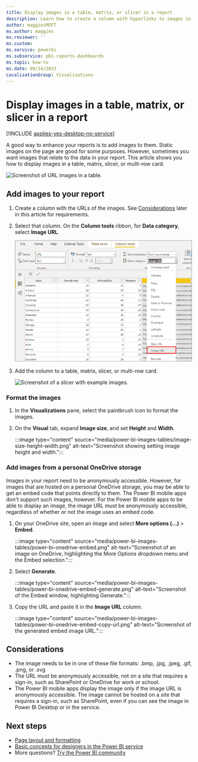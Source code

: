 ```yaml
---
title: Display images in a table, matrix, or slicer in a report
description: Learn how to create a column with hyperlinks to images in Power BI Desktop. Then, in either Power BI Desktop or the Power BI service, add those hyperlinks to a report table, matrix, slicer, or multi-row card to display the image.
author: maggiesMSFT
ms.author: maggies
ms.reviewer: ''
ms.custom:
ms.service: powerbi
ms.subservice: pbi-reports-dashboards
ms.topic: how-to
ms.date: 09/14/2023
LocalizationGroup: Visualizations
---
```

# Display images in a table, matrix, or slicer in a report

[!INCLUDE [applies-yes-desktop-no-service](../includes/applies-yes-desktop-no-service.md)]

A good way to enhance your reports is to add images to them. Static images on the page are good for some purposes. However, sometimes you want images that relate to the data in your report. This article shows you how to display images in a table, matrix, slicer, or multi-row card.

![Screenshot of URL images in a table.](media/power-bi-images-tables/power-bi-url-images-table.png)

## Add images to your report

1. Create a column with the URLs of the images. See [Considerations](#considerations) later in this article for requirements.

1. Select that column. On the **Column tools** ribbon, for **Data category**, select **Image URL**.

    ![Screenshot of the Data category menu, highlighting Image URL.](media/power-bi-images-tables/power-bi-set-url-image.png)

1. Add the column to a table, matrix, slicer, or multi-row card.

    ![Screenshot of a slicer with example images.](media/power-bi-images-tables/power-bi-url-images-slicer.png)

### Format the images

1. In the **Visualizations** pane, select the paintbrush icon to format the images. 
1. On the **Visual** tab, expand **Image size**, and set **Height** and **Width**.

    :::image type="content" source="media/power-bi-images-tables/image-size-height-width.png" alt-text="Screenshot showing setting image height and width.":::

### Add images from a personal OneDrive storage

Images in your report need to be anonymously accessible. However, for images that are hosted on a personal OneDrive storage, you may be able to get an embed code that points directly to them. The Power BI mobile apps don't support such images, however. For the Power BI mobile apps to be able to display an image, the image URL must be anonymously accessible, regardless of whether or not the image uses an embed code.

1. On your OneDrive site, open an image and select **More options (...)** > **Embed**.

    :::image type="content" source="media/power-bi-images-tables/power-bi-onedrive-embed.png" alt-text="Screenshot of an image on OneDrive, highlighting the More Options dropdown menu and the Embed selection.":::

1. Select **Generate**.

    :::image type="content" source="media/power-bi-images-tables/power-bi-onedrive-embed-generate.png" alt-text="Screenshot of the Embed window, highlighting Generate.":::

1. Copy the URL and paste it in the **Image URL** column.

    :::image type="content" source="media/power-bi-images-tables/power-bi-onedrive-embed-copy-url.png" alt-text="Screenshot of the generated embed image URL.":::

## Considerations

- The image needs to be in one of these file formats: .bmp, .jpg, .jpeg, .gif, .png, or .svg
- The URL must be anonymously accessible, not on a site that requires a sign-in, such as SharePoint or OneDrive for work or school.
- The Power BI mobile apps display the image only if the image URL is anonymously accessible. The image cannot be hosted on a site that requires a sign-in, such as SharePoint, even if you can see the image in Power BI Desktop or in the service.

## Next steps

* [Page layout and formatting](/training/modules/visuals-in-power-bi/12-formatting)
* [Basic concepts for designers in the Power BI service](../fundamentals/service-basic-concepts.md)
* More questions? [Try the Power BI community](https://community.powerbi.com/)
